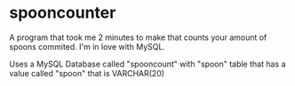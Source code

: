 # spooncounter
A program that took me 2 minutes to make that counts your amount of spoons commited. I'm in love with MySQL.

Uses a MySQL Database called "spooncount" with "spoon" table that has a value called "spoon" that is VARCHAR(20)
